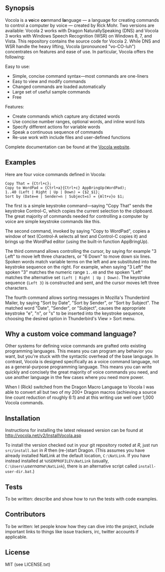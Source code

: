 ## Synopsis

Vocola is a **vo**ice **co**mmand **la**nguage &mdash; a language for
creating commands to control a computer by voice &mdash; created by Rick
Mohr.  Two versions are available: Vocola 2 works with Dragon
NaturallySpeaking (DNS) and Vocola 3 works with Windows Speech
Recognition (WSR) on Windows 8, 7, and Vista.  This repository contains
the source code for Vocola 2.  While DNS and WSR handle the heavy
lifting, Vocola (pronounced "vo-CO-luh") concentrates on features and
ease of use.  In particular, Vocola offers the following:

Easy to use:

* Simple, concise command syntax—most commands are one-liners
* Easy to view and modify commands
* Changed commands are loaded automatically
* Large set of useful sample commands
* Free

Features:

* Create commands which capture any dictated words
* Use concise number ranges, optional words, and inline word lists
* Specify different actions for variable words
* Speak a continuous sequence of commands
* Re-use work with include files and user-defined functions

Complete documentation can be found at the <a
href="http://vocola.net/">Vocola website</a>.


## Examples

Here are four voice commands defined in Vocola:

    Copy That = {Ctrl+c};
    Copy to WordPad = {Ctrl+a}{Ctrl+c} AppBringUp(WordPad);
    1..40 (Left | Right | Up | Down) = {$2_$1};
    Sort by (Date=e | Sender=n | Subject=s) = {Alt+v}o $1;

The first is a simple keystroke command—saying "Copy That" sends the
keystroke Control-C, which copies the current selection to the
clipboard.  The great majority of commands needed for controlling a
computer by voice are simple keystroke commands like this.

The second command, invoked by saying "Copy to WordPad", copies a window
of text (Control-A selects all text and Control-C copies it) and brings
up the WordPad editor (using the built-in function AppBringUp).

The third command allows controlling the cursor, by saying for example
"3 Left" to move left three characters, or "6 Down" to move down six
lines.  Spoken words match variable terms on the left and are
substituted into the keystroke sequence on the right.  For example, when
saying "3 Left" the spoken "3" matches the numeric range `1..40` and the
spoken "Left" matches the alternative set `(Left | Right | Up | Down)`.
The keystroke sequence `{Left 3}` is constructed and sent, and the
cursor moves left three characters.

The fourth command allows sorting messages in Mozilla's Thunderbird
Mailer, by saying "Sort by Date", "Sort by Sender", or "Sort by
Subject".  The matched word "Date", "Sender", or "Subject", causes the
appropriate keystroke "e", "n", or "s" to be inserted into the keystroke
sequence, choosing the desired option in Thunderbird's View > Sort menu.


## Why a custom voice command language?

Other systems for defining voice commands are grafted onto existing
programming languages.  This means you can program any behavior you
want, but you're stuck with the syntactic overhead of the base language.
In contrast, Vocola is designed specifically as a voice command
language, not as a general-purpose programming language.  This means you
can write quickly and concisely the great majority of voice commands you
need, and use another language in the few cases where you need more
power.

When I (Rick) switched from the Dragon Macro Language to Vocola I was
able to convert all but two of my 200+ Dragon macros (achieving a source
line count reduction of roughly 6:1) and at this writing use well over
1,000 Vocola commands.


## Installation

Instructions for installing the latest released version can be found at
http://vocola.net/v2/InstallVocola.asp

To install the version checked out in your git repository rooted at *R*,
just run `src/install.bat` in *R* then (re-)start Dragon.  (This assumes
you have already installed NatLink at the default location,
`C:\NatLink`.  If you have instead installed at `%USERPROFILE%\NatLink`
(usually, `C:\Users\`*username*`\NatLink`), there is an alternative
script called `install-user-dir.bat`.)


## Tests

To be written: describe and show how to run the tests with code
examples.


## Contributors

To be written: let people know how they can dive into the project,
include important links to things like issue trackers, irc, twitter
accounts if applicable.


## License

MIT (see LICENSE.txt)
